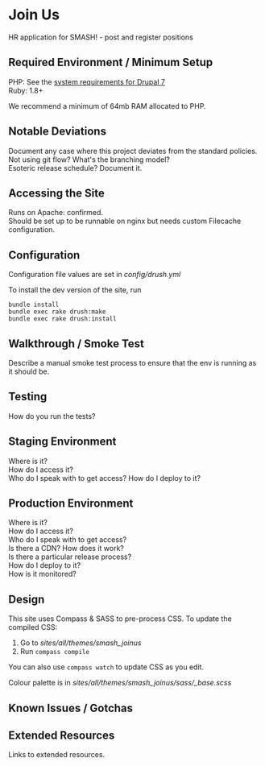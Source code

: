 Join Us
==============================================

HR application for SMASH! - post and register positions


Required Environment / Minimum Setup
----------------------------------------------

PHP: See the [system requirements for Drupal 7](http://drupal.org/requirements)  
Ruby: 1.8+

We recommend a minimum of 64mb RAM allocated to PHP.


Notable Deviations
----------------------------------------------

Document any case where this project deviates from the standard policies.  
Not using git flow? What's the branching model?  
Esoteric release schedule? Document it.


Accessing the Site
----------------------------------------------

Runs on Apache: confirmed.  
Should be set up to be runnable on nginx but needs custom Filecache configuration.


Configuration
----------------------------------------------

Configuration file values are set in *config/drush.yml*

To install the dev version of the site, run  
```
bundle install  
bundle exec rake drush:make  
bundle exec rake drush:install
```

Walkthrough / Smoke Test
----------------------------------------------

Describe a manual smoke test process to ensure that the env is running as it should be.


Testing
----------------------------------------------

How do you run the tests?


Staging Environment
----------------------------------------------

Where is it?  
How do I access it?  
Who do I speak with to get access?
How do I deploy to it?


Production Environment
----------------------------------------------

Where is it?  
How do I access it?  
Who do I speak with to get access?  
Is there a CDN? How does it work?  
Is there a particular release process?  
How do I deploy to it?  
How is it monitored?


Design
----------------------------------------------

This site uses Compass & SASS to pre-process CSS.  To update the compiled CSS:

1. Go to *sites/all/themes/smash_joinus*
2. Run `compass compile`

You can also use `compass watch` to update CSS as you edit.

Colour palette is in 
*sites/all/themes/smash_joinus/sass/_base.scss*


Known Issues / Gotchas
----------------------------------------------



Extended Resources
----------------------------------------------

Links to extended resources.
